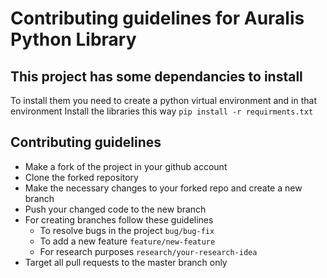 # Contributing guidelines for Auralis Python Library

## This project has some dependancies to install
To install them you need to create a python virtual environment and in that environment
Install the libraries this way `pip install -r requirments.txt`

## Contributing guidelines
- Make a fork of the project in your github account 
- Clone the forked repository
- Make the necessary changes to your forked repo and create a new branch
- Push your changed code to the new branch
- For creating branches follow these guidelines
    - To resolve bugs in the project `bug/bug-fix`
    - To add a new feature `feature/new-feature`
    - For research purposes `research/your-research-idea`
- Target all pull requests to the master branch only

